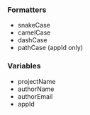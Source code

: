 
### Formatters
- snakeCase
- camelCase
- dashCase
- pathCase (appId only)

### Variables
- projectName
- authorName
- authorEmail
- appId